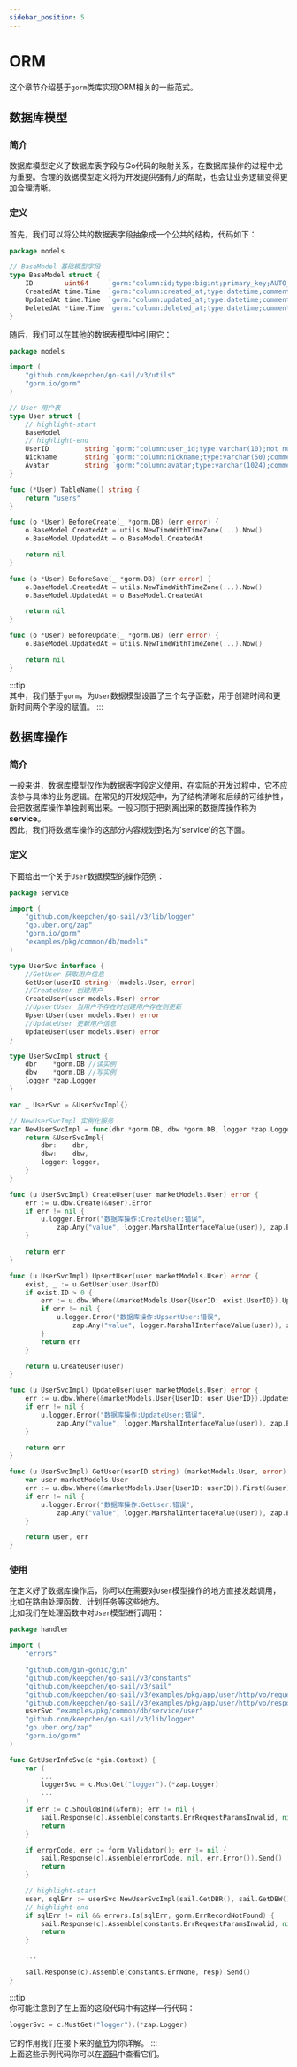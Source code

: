```yaml
---
sidebar_position: 5
---
```


# ORM  
这个章节介绍基于`gorm`类库实现ORM相关的一些范式。  
## 数据库模型  
### 简介  
数据库模型定义了数据库表字段与Go代码的映射关系，在数据库操作的过程中尤为重要。合理的数据模型定义将为开发提供强有力的帮助，也会让业务逻辑变得更加合理清晰。  
### 定义  
首先，我们可以将公共的数据表字段抽象成一个公共的结构，代码如下：  
```go title="examples/pkg/common/db/models/base.go" showLineNumbers  
package models

// BaseModel 基础模型字段
type BaseModel struct {
    ID        uint64     `gorm:"column:id;type:bigint;primary_key;AUTO_INCREMENT;comment:主键ID"` //主键id
    CreatedAt time.Time  `gorm:"column:created_at;type:datetime;comment:创建时间"`                  //创建时间
    UpdatedAt time.Time  `gorm:"column:updated_at;type:datetime;comment:更新时间"`                  //更新时间
    DeletedAt *time.Time `gorm:"column:deleted_at;type:datetime;comment:(软)删除时间"`               //(软)删除时间
}
```  
随后，我们可以在其他的数据表模型中引用它：  
```go title="examples/pkg/common/db/models/user.go" showLineNumbers  
package models

import (
    "github.com/keepchen/go-sail/v3/utils"
    "gorm.io/gorm"
)

// User 用户表
type User struct {
    // highlight-start
    BaseModel
    // highlight-end
    UserID         string `gorm:"column:user_id;type:varchar(10);not null;unique:user_unique;comment:用户id"`
    Nickname       string `gorm:"column:nickname;type:varchar(50);comment:用户昵称"`
    Avatar         string `gorm:"column:avatar;type:varchar(1024);comment:用户头像"`
}

func (*User) TableName() string {
    return "users"
}

func (o *User) BeforeCreate(_ *gorm.DB) (err error) {
    o.BaseModel.CreatedAt = utils.NewTimeWithTimeZone(...).Now()
    o.BaseModel.UpdatedAt = o.BaseModel.CreatedAt

    return nil
}

func (o *User) BeforeSave(_ *gorm.DB) (err error) {
    o.BaseModel.CreatedAt = utils.NewTimeWithTimeZone(...).Now()
    o.BaseModel.UpdatedAt = o.BaseModel.CreatedAt

    return nil
}

func (o *User) BeforeUpdate(_ *gorm.DB) (err error) {
    o.BaseModel.UpdatedAt = utils.NewTimeWithTimeZone(...).Now()

    return nil
}
```  
:::tip  
其中，我们基于`gorm`，为`User`数据模型设置了三个勾子函数，用于创建时间和更新时间两个字段的赋值。
:::  
## 数据库操作  
### 简介  
一般来讲，数据库模型仅作为数据表字段定义使用，在实际的开发过程中，它不应该参与具体的业务逻辑。在常见的开发规范中，为了结构清晰和后续的可维护性，会把数据库操作单独剥离出来。一般习惯于把剥离出来的数据库操作称为**service**。  
因此，我们将数据库操作的这部分内容规划到名为'service'的包下面。  
### 定义  
下面给出一个关于`User`数据模型的操作范例：  
```go title="examples/pkg/common/db/service/user.go" showLineNumbers  
package service

import (
    "github.com/keepchen/go-sail/v3/lib/logger"
    "go.uber.org/zap"
    "gorm.io/gorm"
    "examples/pkg/common/db/models"
)

type UserSvc interface {
    //GetUser 获取用户信息
    GetUser(userID string) (models.User, error)
    //CreateUser 创建用户
    CreateUser(user models.User) error
    //UpsertUser 当用户不存在时创建用户存在则更新
    UpsertUser(user models.User) error
    //UpdateUser 更新用户信息
    UpdateUser(user models.User) error
}

type UserSvcImpl struct {
    dbr    *gorm.DB //读实例
    dbw    *gorm.DB //写实例
    logger *zap.Logger
}

var _ UserSvc = &UserSvcImpl{}

// NewUserSvcImpl 实例化服务
var NewUserSvcImpl = func(dbr *gorm.DB, dbw *gorm.DB, logger *zap.Logger) UserSvc {
    return &UserSvcImpl{
        dbr:    dbr,
        dbw:    dbw,
        logger: logger,
    }
}

func (u UserSvcImpl) CreateUser(user marketModels.User) error {
    err := u.dbw.Create(&user).Error
    if err != nil {
        u.logger.Error("数据库操作:CreateUser:错误",
            zap.Any("value", logger.MarshalInterfaceValue(user)), zap.Errors("errors", []error{err}))
    }

    return err
}

func (u UserSvcImpl) UpsertUser(user marketModels.User) error {
    exist, _ := u.GetUser(user.UserID)
    if exist.ID > 0 {
        err := u.dbw.Where(&marketModels.User{UserID: exist.UserID}).Updates(&user).Error
        if err != nil {
            u.logger.Error("数据库操作:UpsertUser:错误",
                zap.Any("value", logger.MarshalInterfaceValue(user)), zap.Errors("errors", []error{err}))
        }
        return err
    }

    return u.CreateUser(user)
}

func (u UserSvcImpl) UpdateUser(user marketModels.User) error {
    err := u.dbw.Where(&marketModels.User{UserID: user.UserID}).Updates(&user).Error
    if err != nil {
        u.logger.Error("数据库操作:UpdateUser:错误",
            zap.Any("value", logger.MarshalInterfaceValue(user)), zap.Errors("errors", []error{err}))
    }

    return err
}

func (u UserSvcImpl) GetUser(userID string) (marketModels.User, error) {
    var user marketModels.User
    err := u.dbw.Where(&marketModels.User{UserID: userID}).First(&user).Error
    if err != nil {
        u.logger.Error("数据库操作:GetUser:错误",
            zap.Any("value", logger.MarshalInterfaceValue(user)), zap.Errors("errors", []error{err}))
    }

    return user, err
}
```  
### 使用  
在定义好了数据库操作后，你可以在需要对`User`模型操作的地方直接发起调用，比如在路由处理函数、计划任务等这些地方。  
比如我们在处理函数中对`User`模型进行调用：  
```go title="examples/pkg/app/user/handler/userinfo.go" showLineNumbers  
package handler

import (
    "errors"

    "github.com/gin-gonic/gin"
    "github.com/keepchen/go-sail/v3/constants"
    "github.com/keepchen/go-sail/v3/sail"
    "github.com/keepchen/go-sail/v3/examples/pkg/app/user/http/vo/request"
    "github.com/keepchen/go-sail/v3/examples/pkg/app/user/http/vo/response"
    userSvc "examples/pkg/common/db/service/user"
    "github.com/keepchen/go-sail/v3/lib/logger"
    "go.uber.org/zap"
    "gorm.io/gorm"
)

func GetUserInfoSvc(c *gin.Context) {
    var (
        ...
        loggerSvc = c.MustGet("logger").(*zap.Logger)
        ...
    )
    if err := c.ShouldBind(&form); err != nil {
        sail.Response(c).Assemble(constants.ErrRequestParamsInvalid, nil).Send()
        return
    }

    if errorCode, err := form.Validator(); err != nil {
        sail.Response(c).Assemble(errorCode, nil, err.Error()).Send()
        return
    }

    // highlight-start
    user, sqlErr := userSvc.NewUserSvcImpl(sail.GetDBR(), sail.GetDBW(), loggerSvc).GetUser(form.UserID)
    // highlight-end
    if sqlErr != nil && errors.Is(sqlErr, gorm.ErrRecordNotFound) {
        sail.Response(c).Assemble(constants.ErrRequestParamsInvalid, nil, "user not found").Send()
        return
    }

    ...

    sail.Response(c).Assemble(constants.ErrNone, resp).Send()
}
```  
:::tip  
你可能注意到了在上面的这段代码中有这样一行代码：  
```go  
loggerSvc = c.MustGet("logger").(*zap.Logger)
```  
它的作用我们在接下来的[章节](logtrace.md)为你详解。
:::  
上面这些示例代码你可以在[源码](https://github.com/keepchen/go-sail/tree/main/examples/pkg)中查看它们。
